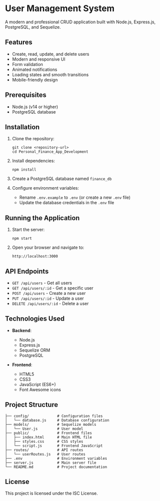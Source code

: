 # User Management System

A modern and professional CRUD application built with Node.js, Express.js, PostgreSQL, and Sequelize.

## Features

- Create, read, update, and delete users
- Modern and responsive UI
- Form validation
- Animated notifications
- Loading states and smooth transitions
- Mobile-friendly design

## Prerequisites

- Node.js (v14 or higher)
- PostgreSQL database

## Installation

1. Clone the repository:
   ```
   git clone <repository-url>
   cd Personal_Finance_App_Development
   ```

2. Install dependencies:
   ```
   npm install
   ```

3. Create a PostgreSQL database named `finance_db`

4. Configure environment variables:
   - Rename `.env.example` to `.env` (or create a new `.env` file)
   - Update the database credentials in the `.env` file

## Running the Application

1. Start the server:
   ```
   npm start
   ```

2. Open your browser and navigate to:
   ```
   http://localhost:3000
   ```

## API Endpoints

- `GET /api/users` - Get all users
- `GET /api/users/:id` - Get a specific user
- `POST /api/users` - Create a new user
- `PUT /api/users/:id` - Update a user
- `DELETE /api/users/:id` - Delete a user

## Technologies Used

- **Backend**:
  - Node.js
  - Express.js
  - Sequelize ORM
  - PostgreSQL

- **Frontend**:
  - HTML5
  - CSS3
  - JavaScript (ES6+)
  - Font Awesome icons

## Project Structure

```
├── config/             # Configuration files
│   └── database.js     # Database configuration
├── models/             # Sequelize models
│   └── User.js         # User model
├── public/             # Frontend files
│   ├── index.html      # Main HTML file
│   ├── styles.css      # CSS styles
│   └── script.js       # Frontend JavaScript
├── routes/             # API routes
│   └── userRoutes.js   # User routes
├── .env                # Environment variables
├── server.js           # Main server file
└── README.md           # Project documentation
```

## License

This project is licensed under the ISC License.